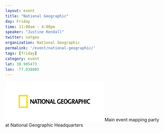 ```yaml
---
layout: event
title: "National Geographic"
day: Friday
time: 11:00am - 4:00pm
speaker: "Justine Kendall"
twitter: natgeo
organization: National Geographic
permalink: '/event/national-geographic/'
tags: [friday]
category: event
lat: 38.905473
lon: -77.038005
---
```

<img src="/img/logos/natgeo.jpg" />
Main event mapping party at National Geographic Headquarters
